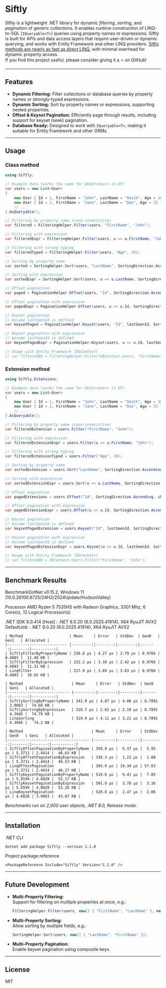 # Siftly

Siftly is a lightweight .NET library for dynamic _filtering_, _sorting_, and _pagination_ of generic collections. It enables runtime construction of LINQ-to-SQL (`IQueryable<T>`) queries using property names or expressions. Siftly is built for APIs and data access layers that require user-driven or dynamic querying, and works with Entity Framework and other LINQ providers. [Siftly methods are nearly as fast as direct LINQ](#benchmark-results), with minimal overhead for dynamic property access.
<br>
If you find this project useful, please consider giving it a ⭐ on GitHub!

---


## Features

- **Dynamic Filtering:** Filter collections or database queries by property names or strongly-typed expressions.
- **Dynamic Sorting:** Sort by property names or expressions, supporting nested properties.
- **Offset & Keyset Pagination:** Efficiently page through results, including support for keyset (seek) pagination.
- **Database Ready:** Designed to work with `IQueryable<T>`, making it suitable for Entity Framework and other ORMs.

---

## Usage

### Class method
```csharp
using Siftly;

// Example data (works the same for DbSet<User> in EF)
var users = new List<User>
{
    new User { Id = 1, FirstName = "John", LastName = "Smith", Age = 30 },
    new User { Id = 2, FirstName = "Jane", LastName = "Doe", Age = 25 },
    // ...
}.AsQueryable();

// Filtering by property name (case-insensitive)
var filtered = FilteringHelper.Filter(users, "FirstName", "John");

// Filtering with expression
var filteredExpr = FilteringHelper.Filter(users, u => u.FirstName, "John");

// Filtering with strong typing
var filteredTyped = FilteringHelper.Filter(users, "Age", 30);

// Sorting by property name
var sorted = SortingHelper.Sort(users, "LastName", SortingDirection.Ascending);

// Sorting with expression
var sortedExpr = SortingHelper.Sort(users, u => u.LastName, SortingDirection.Descending);

// Offset pagination
var paged = PaginationHelper.Offset(users, "Id", SortingDirection.Ascending, skip: 10, take: 20);

// Offset pagination with expression
var pagedExpr = PaginationHelper.Offset(users, u => u.Id, SortingDirection.Ascending, skip: 10, take: 20);

// Keyset pagination
// Assume lastSeenId is defined
var keysetPaged = PaginationHelper.Keyset(users, "Id", lastSeenId, SortingDirection.Ascending, take: 20);

// Keyset pagination with expression
// Assume lastSeenId is defined
var keysetPagedExpr = PaginationHelper.Keyset(users, u => u.Id, lastSeenId, SortingDirection.Ascending, take: 20);

// Usage with Entity Framework (DbContext)
// var filteredDb = FilteringHelper.Filter(dbContext.Users, "FirstName", "John");
```

### Extension method
```csharp
using Siftly.Extensions;

// Example data (works the same for DbSet<User> in EF)
var users = new List<User>
{
    new User { Id = 1, FirstName = "John", LastName = "Smith", Age = 30 },
    new User { Id = 2, FirstName = "Jane", LastName = "Doe", Age = 25 },
    // ...
}.AsQueryable();

// Filtering by property name (case-insensitive)
var filteredExtension = users.Filter("FirstName", "John");

// Filtering with expression
var filteredExtensionExpr = users.Filter(u => u.FirstName, "John");

// Filtering with strong typing
var filteredExtensionTyped = users.Filter("Age", 30);

// Sorting by property name
var sortedExtension = users.Sort("LastName", SortingDirection.Ascending);

// Sorting with expression
var sortedExtensionExpr = users.Sort(u => u.LastName, SortingDirection.Ascending);

// Offset pagination
var pagedExtensions = users.Offset("Id", SortingDirection.Ascending, skip: 10, take: 20);

// Offset pagination with expression
var pagedExtensionExpr = users.Offset(u => u.Id, SortingDirection.Ascending, skip: 10, take: 20);

// Keyset pagination
// Assume lastSeenId is defined
var keysetPagedExtension = users.Keyset("Id", lastSeenId, SortingDirection.Ascending, take: 20);

// Keyset pagination with expression
// Assume lastSeenId is defined
var keysetPagedExtensionExpr = users.Keyset(u => u.Id, lastSeenId, SortingDirection.Ascending, take: 20);

// Usage with Entity Framework (DbContext)
// var filteredDb = dbContext.Users.Filter("FirstName", "John");
```

---

## Benchmark Results

BenchmarkDotNet v0.15.2, Windows 11 (10.0.26100.6725/24H2/2024Update/HudsonValley)

Processor	AMD Ryzen 5 7535HS with Radeon Graphics, 3301 Mhz, 6 Core(s), 12 Logical Processor(s)

.NET SDK 8.0.414
  [Host]     : .NET 8.0.20 (8.0.2025.41914), X64 RyuJIT AVX2
  DefaultJob : .NET 8.0.20 (8.0.2025.41914), X64 RyuJIT AVX2

```
| Method                     | Mean     | Error   | StdDev  | Gen0   | Gen1   | Allocated |
|--------------------------- |---------:|--------:|--------:|-------:|-------:|----------:|
| SiftlyFilterByPropertyName | 236.8 μs | 4.27 μs | 3.79 μs | 0.9766 | 0.4883 |  11.48 KB |
| SiftlyFilterByExpression   | 222.2 μs | 3.10 μs | 2.42 μs | 0.9766 | 0.4883 |  11.31 KB |
| LinqFilter                 | 217.9 μs | 3.89 μs | 3.03 μs | 0.9766 | 0.4883 |  10.92 KB |
```

```
| Method                      | Mean     | Error   | StdDev  | Gen0   | Gen1   | Allocated |
|---------------------------- |---------:|--------:|--------:|-------:|-------:|----------:|
| SiftlySortingByPropertyName | 341.0 μs | 4.87 μs | 4.06 μs | 8.7891 | 3.9063 |  74.68 KB |
| SiftlySortingByExpression   | 318.7 μs | 2.62 μs | 2.19 μs | 8.7891 | 4.3945 |  74.79 KB |
| LinqSorting                 | 319.9 μs | 4.11 μs | 3.21 μs | 8.7891 | 4.3945 |   74.2 KB |
```

```
| Method                               | Mean     | Error    | StdDev   | Gen0   | Gen1   | Allocated |
|------------------------------------- |---------:|---------:|---------:|-------:|-------:|----------:|
| SiftlyOffsetPaginationByPropertyName | 358.9 μs |  6.37 μs |  5.95 μs | 5.3711 | 2.4414 |  46.63 KB |
| SiftlyOffsetPaginationByExpression   | 330.3 μs |  1.22 μs |  1.08 μs | 5.3711 | 2.4414 |  46.53 KB |
| LinqOffestPagination                 | 393.9 μs | 19.34 μs | 57.03 μs | 5.3711 | 2.4414 |  46.17 KB |
| SiftlyKeysetPaginationByPropertyName | 519.6 μs |  9.41 μs |  7.85 μs | 5.8594 | 4.8828 |  52.17 KB |
| SiftlyKeysetPaginationByExpression   | 501.9 μs |  3.78 μs |  3.16 μs | 5.8594 | 4.8828 |  52.26 KB |
| LinqKeysetPagination                 | 520.8 μs |  2.47 μs |  2.06 μs | 4.8828 | 3.9063 |  43.87 KB |
```

*Benchmarks run on 2,000 user objects, .NET 8.0, Release mode.*

---

## Installation

.NET CLI
```
dotnet add package Siftly --version 1.1.0
```

Project package reference
```
<PackageReference Include="Siftly" Version="1.1.0" />
```


---
## Future Development

- **Multi-Property Filtering:**  
  Support for filtering on multiple properties at once, e.g.:
  ```csharp
  FilteringHelper.Filter(users, new[] { "FirstName", "LastName" }, new[] { "John", "Smith" });
  ```
- **Multi-Property Sorting:**  
  Allow sorting by multiple fields, e.g.:
  ```csharp
  SortingHelper.Sort(users, new[] { "LastName", "FirstName" });
  ```
- **Multi-Property Pagination:**  
  Enable keyset pagination using composite keys.
  
---

## License

MIT
